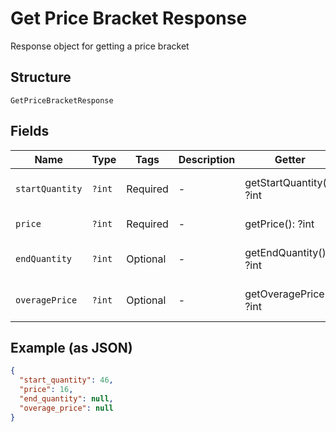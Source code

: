 
# Get Price Bracket Response

Response object for getting a price bracket

## Structure

`GetPriceBracketResponse`

## Fields

| Name | Type | Tags | Description | Getter | Setter |
|  --- | --- | --- | --- | --- | --- |
| `startQuantity` | `?int` | Required | - | getStartQuantity(): ?int | setStartQuantity(?int startQuantity): void |
| `price` | `?int` | Required | - | getPrice(): ?int | setPrice(?int price): void |
| `endQuantity` | `?int` | Optional | - | getEndQuantity(): ?int | setEndQuantity(?int endQuantity): void |
| `overagePrice` | `?int` | Optional | - | getOveragePrice(): ?int | setOveragePrice(?int overagePrice): void |

## Example (as JSON)

```json
{
  "start_quantity": 46,
  "price": 16,
  "end_quantity": null,
  "overage_price": null
}
```

